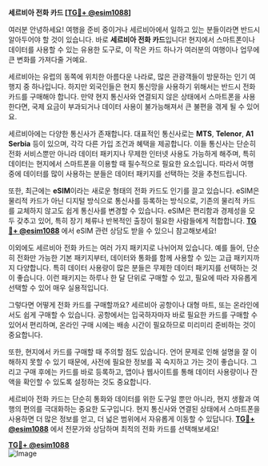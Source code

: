 **세르비아 전화 카드 [[TG💪+ @esim1088](https://t.me/s/esim1088)]**

여러분 안녕하세요! 여행을 준비 중이거나 세르비아에서 일하고 있는 분들이라면 반드시 알아두어야 할 것이 있습니다. 바로 **세르비아 전화 카드**입니다! 현지에서 스마트폰이나 데이터를 사용할 수 있는 유용한 도구로, 이 작은 카드 하나가 여러분의 여행이나 업무에 큰 변화를 가져다줄 거예요.

세르비아는 유럽의 동쪽에 위치한 아름다운 나라로, 많은 관광객들이 방문하는 인기 여행지 중 하나입니다. 하지만 외국인들은 현지 통신망을 사용하기 위해서는 반드시 전화 카드를 구매해야 합니다. 만약 현지 통신사와 연결되지 않은 상태에서 스마트폰을 사용한다면, 국제 요금이 부과되거나 데이터 사용이 불가능해져서 큰 불편을 겪게 될 수 있어요.

세르비아에는 다양한 통신사가 존재합니다. 대표적인 통신사로는 **MTS**, **Telenor**, **A1 Serbia** 등이 있으며, 각각 다른 가입 조건과 혜택을 제공합니다. 이들 통신사는 단순히 전화 서비스뿐만 아니라 데이터 패키지나 무제한 인터넷 사용도 가능하게 해주며, 특히 데이터는 현지에서 스마트폰을 이용할 때 필수적으로 필요한 요소입니다. 따라서 여행 중에 데이터를 많이 사용하는 분들은 데이터 패키지를 선택하는 것을 추천드립니다.

또한, 최근에는 **eSIM**이라는 새로운 형태의 전화 카드도 인기를 끌고 있습니다. eSIM은 물리적 카드가 아닌 디지털 방식으로 통신사를 등록하는 방식으로, 기존의 물리적 카드를 교체하지 않고도 쉽게 통신사를 변경할 수 있습니다. eSIM은 편리함과 경제성을 모두 갖추고 있어, 특히 장기 체류나 반복적인 출장이 필요한 사람들에게 적합합니다. **[TG💪+ @esim1088](https://t.me/s/esim1088)** 에서 eSIM 관련 상담도 받을 수 있으니 참고해보세요!

이외에도 세르비아 전화 카드는 여러 가지 패키지로 나뉘어져 있습니다. 예를 들어, 단순히 전화만 가능한 기본 패키지부터, 데이터와 통화를 함께 사용할 수 있는 고급 패키지까지 다양합니다. 특히 데이터 사용량이 많은 분들은 무제한 데이터 패키지를 선택하는 것이 좋습니다. 이런 패키지는 하루나 한 달 단위로 구매할 수 있고, 필요에 따라 자유롭게 선택할 수 있어 매우 실용적입니다.

그렇다면 어떻게 전화 카드를 구매할까요? 세르비아 공항이나 대형 마트, 또는 온라인에서도 쉽게 구매할 수 있습니다. 공항에서는 입국하자마자 바로 필요한 카드를 구매할 수 있어서 편리하며, 온라인 구매 시에는 배송 시간이 필요하므로 미리미리 준비하는 것이 중요합니다.

또한, 현지에서 카드를 구매할 때 주의할 점도 있습니다. 언어 문제로 인해 설명을 잘 이해하지 못할 수 있기 때문에, 사전에 필요한 정보를 꼭 숙지하고 가는 것이 좋습니다. 그리고 구매 후에는 카드를 바로 등록하고, 앱이나 웹사이트를 통해 데이터 사용량이나 잔액을 확인할 수 있도록 설정하는 것도 중요합니다.

세르비아 전화 카드는 단순히 통화와 데이터를 위한 도구일 뿐만 아니라, 현지 생활과 여행의 편의를 극대화하는 중요한 도구입니다. 현지 통신사와 연결된 상태에서 스마트폰을 사용하면 더 많은 정보를 얻고, 더 넓은 범위에서 자유롭게 이동할 수 있답니다. **[TG💪+ @esim1088](https://t.me/s/esim1088)** 에서 전문가와 상담하며 최적의 전화 카드를 선택해보세요!

**[TG💪+ @esim1088](https://t.me/s/esim1088)**  
![Image](https://i.postimg.cc/Y0z9fWf4/image.png)